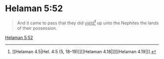 # Helaman 5:52

> And it came to pass that they did <u>yield</u>[^a] up unto the Nephites the lands of their possession.

[Helaman 5:52](https://www.churchofjesuschrist.org/study/scriptures/bofm/hel/5?lang=eng&id=p52#p52)


[^a]: [[Helaman 4.5|Hel. 4:5 (5, 18–19)]][[Helaman 4.18|]][[Helaman 4.19|]].  
